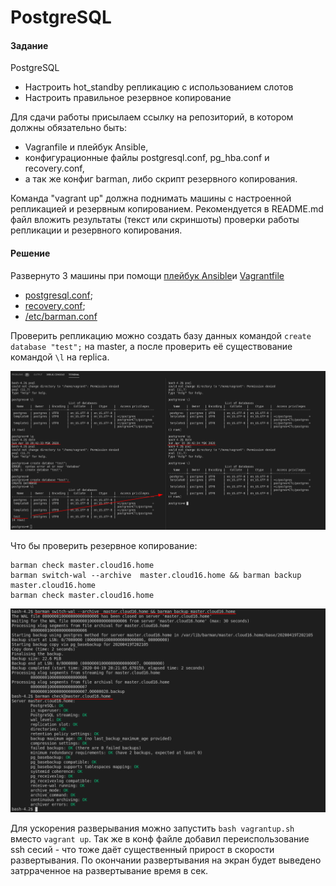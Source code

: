# PostgreSQL

#### Задание

PostgreSQL
- Настроить hot_standby репликацию с использованием слотов
- Настроить правильное резервное копирование

Для сдачи работы присылаем ссылку на репозиторий, в котором должны обязательно быть:
-  Vagranfile и плейбук Ansible,
-  конфигурационные файлы postgresql.conf, pg_hba.conf и recovery.conf,
-  а так же конфиг barman, либо скрипт резервного копирования.

Команда "vagrant up" должна поднимать машины с настроенной репликацией и резервным копированием. Рекомендуется в README.md файл вложить результаты (текст или скриншоты) проверки работы репликации и резервного копирования.


#### Решение

Развернуто 3 машины при помощи [плейбук Ansible](ansible/roles)и [Vagrantfile](Vagrantfile)

 - [postgresql.conf](ansible/roles/postgres_replication/templates/postgresql-master.conf.j2);
 - [recovery.conf](ansible/roles/postgres_replication/templates/recovery.conf.j2);
 - [/etc/barman.conf](ansible/roles/postgres_barman/templates/etcbarman.conf.j2)

Проверить репликацию можно  создать базу данных командой ```create database "test";``` на master, а после проверить её существование командой ```\l``` на replica.

![](image/replication.png)

Что бы проверить резервное копирование:

```
barman check master.cloud16.home
barman switch-wal --archive  master.cloud16.home && barman backup master.cloud16.home
barman check master.cloud16.home
```

![](image/backup.png)

Для ускорения разверывания  можно запустить ```bash vagrantup.sh``` вместо ```vagrant up```. Так же в конф файле добавил переиспользование ssh сесий - что тоже даёт существенный прирост в скорости развертывания. По окончании развертывания на экран будет выведено затрраченное на развертывание время в сек.